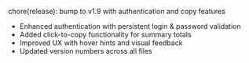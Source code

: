 chore(release): bump to v1.9 with authentication and copy features

- Enhanced authentication with persistent login & password validation
- Added click-to-copy functionality for summary totals
- Improved UX with hover hints and visual feedback
- Updated version numbers across all files
